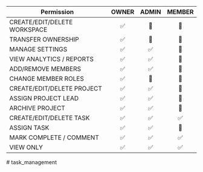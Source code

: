 | Permission                   | OWNER | ADMIN | MEMBER |
| ---------------------------- | :---: | :---: | :----: |
| CREATE/EDIT/DELETE WORKSPACE |   ✅   |   🚫  |   🚫   |
| TRANSFER OWNERSHIP           |   ✅   |   🚫  |   🚫   |
| MANAGE SETTINGS              |   ✅   |   ✅   |   🚫   |
| VIEW ANALYTICS / REPORTS     |   ✅   |   ✅   |   🚫   |
| ADD/REMOVE MEMBERS           |   ✅   |   ✅   |   🚫   |
| CHANGE MEMBER ROLES          |   ✅   |   🚫  |   🚫   |
| CREATE/EDIT/DELETE PROJECT   |   ✅   |   ✅   |   🚫   |
| ASSIGN PROJECT LEAD          |   ✅   |   ✅   |   🚫   |
| ARCHIVE PROJECT              |   ✅   |   ✅   |   🚫   |
| CREATE/EDIT/DELETE TASK      |   ✅   |   ✅   |    ✅   |
| ASSIGN TASK                  |   ✅   |   ✅   |   🚫   |
| MARK COMPLETE / COMMENT      |   ✅   |   ✅   |    ✅   |
| VIEW ONLY                    |   ✅   |   ✅   |    ✅   |
#   t a s k _ m a n a g e m e n t  
 